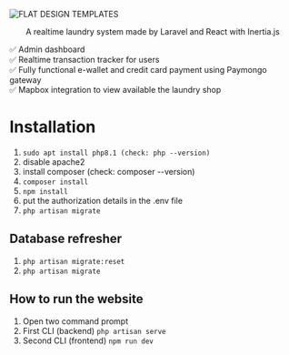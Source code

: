 ![FLAT DESIGN TEMPLATES](https://github.com/RetroGhosty/laundry-system/assets/54449218/7037bcb8-694a-4618-98c6-fa726ad5eea8)

<p align="center">
A realtime laundry system made by Laravel and React with Inertia.js   
</p>
✅ Admin dashboard<br/>
✅ Realtime transaction tracker for users<br/>
✅ Fully functional e-wallet and credit card payment using Paymongo gateway<br/>
✅ Mapbox integration to view available the laundry shop<br/>

# Installation

1. `sudo apt install php8.1 (check: php --version)`
2. disable apache2
3. install composer (check: composer --version)
4. `composer install`
5. `npm install`
6. put the authorization details in the .env file
7. `php artisan migrate`

## Database refresher

1. `php artisan migrate:reset`
2. `php artisan migrate`

## How to run the website

1. Open two command prompt
2. First CLI (backend) `php artisan serve`
3. Second CLI (frontend) `npm run dev`
